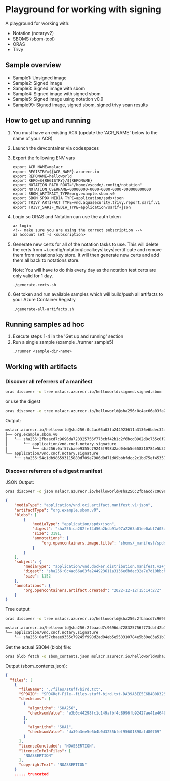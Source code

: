 # Playground for working with signing
A playground for working with:
* Notation (notaryv2)
* SBOMS (sbom-tool)
* ORAS
* Trivy

## Sample overview
* Sample1:  Unsigned image
* Sample2:  Signed image
* Sample3:  Signed image with sbom
* Sample4:  Signed image with signed sbom
* Sample5:  Signed image using notation v0.9
* Sample99: Signed image, signed sbom, signed trivy scan results

## How to get up and running
1. You must have an existing ACR (update the 'ACR_NAME' below to the name of your ACR)
2. Launch the devcontainer via codespaces
3. Export the following ENV vars
    ```
    export ACR_NAME=mslacr
    export REGISTRY=${ACR_NAME}.azurecr.io
    export REPONAME=helloworld
    export REPO=${REGISTRY}/${REPONAME}
    export NOTATION_PATH_ROOT="/home/vscode/.config/notation"
    export NOTATION_USERNAME=00000000-0000-0000-0000-000000000000
    export SBOM_ARTIFACT_TYPE=org.example.sbom.v0
    export SBOM_SPDX_MEDIA_TYPE=application/spdx+json
    export TRIVY_ARTIFACT_TYPE=vnd.aquasecurity.trivy.report.sarif.v1
    export TRIVY_SARIF_MEDIA_TYPE=application/sarif+json
    ```
4. Login so ORAS and Notation can use the auth token
    ```
    az login
    <!-- make sure you are using the correct subscription -->
    az account set -s <subscription>
    ```
5. Generate new certs for all of the notation tasks to use.
    This will delete the certs from ~/.config/notation/localkeys|keys|certificate and remove them from notations key store. It will then generate new certs and add them all back to notations store.

    Note: You will have to do this every day as the notation test certs are only valid for 1 day.
    ```
    ./generate-certs.sh
    ```

6. Get token and run available samples which will build/push all artifacts to your Azure Container Registry
    ```
    ./generate-all-artifacts.sh
    ```

## Running samples ad hoc
1. Execute steps 1-4 in the 'Get up and running' section
2. Run a single sample (example ./runner sample5)
    ```
    ./runner <sample-dir-name>
    ```

## Working with artifacts

### Discover all referrers of a manifest

```sh
oras discover -o tree mslacr.azurecr.io/helloworld:signed.signed.sbom
```
or use the digest

```sh
oras discover -o tree mslacr.azurecr.io/helloworld@sha256:0c4ac66a03fa244923611a3136e6bdec32a7e7d10bbcba0dc505e89f0dbc0f01
```

Output:
```sh
mslacr.azurecr.io/helloworld@sha256:0c4ac66a03fa244923611a3136e6bdec32a7e7d10bbcba0dc505e89f0dbc0f01
├── org.example.sbom.v0
│   └── sha256:2fbaacd7c9696da728325756f773cbf42b1c2f6bcd0902d8c735c0f2e4c977bd
│       └── application/vnd.cncf.notary.signature
│           └── sha256:0af57cbaee9355c79245f998d2ad04eb5e558310784e5b30e83a51b7019da583
└── application/vnd.cncf.notary.signature
    └── sha256:54c1db986593115880d709e7906d0d71d09bbbfdcc2c1bd75ef45357be7a5f52

```

### Discover referrers of a digest manifest

JSON Output:

```sh
oras discover -o json mslacr.azurecr.io/helloworld@sha256:2fbaacd7c9696da728325756f773cbf42b1c2f6bcd0902d8c735c0f2e4c977bd
```

```json
{
    "mediaType": "application/vnd.oci.artifact.manifest.v1+json",
    "artifactType": "org.example.sbom.v0",
    "blobs": [
        {
            "mediaType": "application/spdx+json",
            "digest": "sha256:ca282fef4d56a2bcb91a97a2263a01ee0abf7d05a1a970b12b077e15e70f5c56",
            "size": 3191,
            "annotations": {
                "org.opencontainers.image.title": "sboms/_manifest/spdx_2.2/manifest.spdx.json"
            }
        }
    ],
    "subject": {
        "mediaType": "application/vnd.docker.distribution.manifest.v2+json",
        "digest": "sha256:0c4ac66a03fa244923611a3136e6bdec32a7e7d10bbcba0dc505e89f0dbc0f01",
        "size": 1152
    },
    "annotations": {
        "org.opencontainers.artifact.created": "2022-12-12T15:14:27Z"
    }
}
```

Tree output:

```sh
oras discover -o tree mslacr.azurecr.io/helloworld@sha256:2fbaacd7c9696da728325756f773cbf42b1c2f6bcd0902d8c735c0f2e4c977bd
```

```sh
mslacr.azurecr.io/helloworld@sha256:2fbaacd7c9696da728325756f773cbf42b1c2f6bcd0902d8c735c0f2e4c977bd
└── application/vnd.cncf.notary.signature
    └── sha256:0af57cbaee9355c79245f998d2ad04eb5e558310784e5b30e83a51b7019da583
```

Get the actual SBOM (blob) file:

```sh
oras blob fetch -o sbom_contents.json mslacr.azurecr.io/helloworld@sha256:ca282fef4d56a2bcb91a97a2263a01ee0abf7d05a1a970b12b077e15e70f5c56
```

Output (sbom_contents.json):
```json
{
  "files": [
    {
      "fileName": "./files/stuff/bird.txt",
      "SPDXID": "SPDXRef-File--files-stuff-bird.txt-DA39A3EE5E6B4B0D3255BFEF95601890AFD80709",
      "checksums": [
        {
          "algorithm": "SHA256",
          "checksumValue": "e3b0c44298fc1c149afbf4c8996fb92427ae41e4649b934ca495991b7852b855"
        },
        {
          "algorithm": "SHA1",
          "checksumValue": "da39a3ee5e6b4b0d3255bfef95601890afd80709"
        }
      ],
      "licenseConcluded": "NOASSERTION",
      "licenseInfoInFiles": [
        "NOASSERTION"
      ],
      "copyrightText": "NOASSERTION"
    }    
    ..... truncated
```